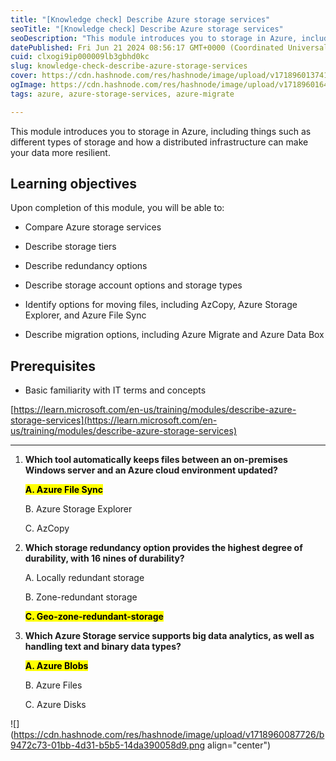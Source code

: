 ```yaml
---
title: "[Knowledge check] Describe Azure storage services"
seoTitle: "[Knowledge check] Describe Azure storage services"
seoDescription: "This module introduces you to storage in Azure, including things such as different types of storage and how a distributed infrastructure can make your data "
datePublished: Fri Jun 21 2024 08:56:17 GMT+0000 (Coordinated Universal Time)
cuid: clxogi9ip000009lb3gbhd0kc
slug: knowledge-check-describe-azure-storage-services
cover: https://cdn.hashnode.com/res/hashnode/image/upload/v1718960137410/a905c187-b2fd-4642-9c1e-a65abc9176cf.png
ogImage: https://cdn.hashnode.com/res/hashnode/image/upload/v1718960164287/4b52f1ca-746e-4e33-bc6d-39dc3a2b84ba.png
tags: azure, azure-storage-services, azure-migrate

---
```


This module introduces you to storage in Azure, including things such as different types of storage and how a distributed infrastructure can make your data more resilient.

## **Learning objectives**

Upon completion of this module, you will be able to:

* Compare Azure storage services
    
* Describe storage tiers
    
* Describe redundancy options
    
* Describe storage account options and storage types
    
* Identify options for moving files, including AzCopy, Azure Storage Explorer, and Azure File Sync
    
* Describe migration options, including Azure Migrate and Azure Data Box
    

## **Prerequisites**

* Basic familiarity with IT terms and concepts
    

[https://learn.microsoft.com/en-us/training/modules/describe-azure-storage-services](https://learn.microsoft.com/en-us/training/modules/describe-azure-storage-services)

---

1. **Which tool automatically keeps files between an on-premises Windows server and an Azure cloud environment updated?**
    
    **<mark>A. Azure File Sync</mark>**
    
    B. Azure Storage Explorer
    
    C. AzCopy
    
2. **Which storage redundancy option provides the highest degree of durability, with 16 nines of durability?**
    
    A. Locally redundant storage
    
    B. Zone-redundant storage
    
    **<mark>C. Geo-zone-redundant-storage</mark>**
    
3. **Which Azure Storage service supports big data analytics, as well as handling text and binary data types?**
    
    **<mark>A. Azure Blobs</mark>**
    
    B. Azure Files
    
    C. Azure Disks
    

![](https://cdn.hashnode.com/res/hashnode/image/upload/v1718960087726/b9472c73-01bb-4d31-b5b5-14da390058d9.png align="center")